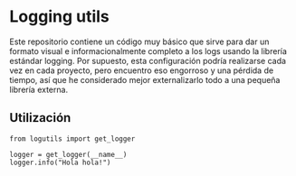 # Logging utils

Este repositorio contiene un código muy básico que sirve para dar un formato
visual e informacionalmente completo a los logs usando la librería estándar
logging. Por supuesto, esta configuración podría realizarse cada vez en cada
proyecto, pero encuentro eso engorroso y una pérdida de tiempo, así que he
considerado mejor externalizarlo todo a una pequeña librería externa.

## Utilización
```
from logutils import get_logger

logger = get_logger(__name__)
logger.info("Hola hola!")
```
